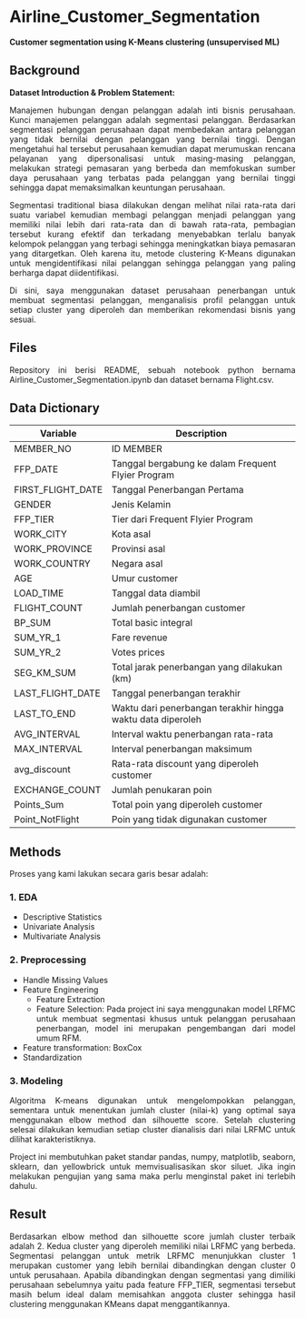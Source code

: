 # Airline_Customer_Segmentation
**Customer segmentation using K-Means clustering (unsupervised ML)**

## Background
**Dataset Introduction & Problem Statement:** <br>
<div align='justify'>

Manajemen hubungan dengan pelanggan adalah inti bisnis perusahaan. Kunci manajemen pelanggan adalah segmentasi pelanggan. 
Berdasarkan segmentasi pelanggan perusahaan dapat membedakan antara pelanggan yang tidak bernilai dengan pelanggan yang 
bernilai tinggi. Dengan mengetahui hal tersebut perusahaan kemudian dapat merumuskan rencana pelayanan yang dipersonalisasi
untuk masing-masing pelanggan, melakukan strategi pemasaran yang berbeda dan memfokuskan sumber daya perusahaan yang terbatas
pada pelanggan yang bernilai tinggi sehingga dapat memaksimalkan keuntungan perusahaan.

Segmentasi traditional biasa dilakukan dengan melihat nilai rata-rata dari suatu variabel kemudian membagi pelanggan menjadi
pelanggan yang memiliki nilai lebih dari rata-rata dan di bawah rata-rata, pembagian tersebut kurang efektif dan terkadang 
menyebabkan terlalu banyak kelompok pelanggan yang terbagi sehingga meningkatkan biaya pemasaran yang ditargetkan. Oleh karena itu,
metode clustering K-Means digunakan untuk mengidentifikasi nilai pelanggan sehingga pelanggan yang paling berharga dapat diidentifikasi.

Di sini, saya menggunakan dataset perusahaan penerbangan untuk membuat segmentasi pelanggan, menganalisis profil pelanggan untuk setiap
cluster yang diperoleh dan memberikan rekomendasi bisnis yang sesuai.

## Files
Repository ini berisi README, sebuah notebook python bernama Airline_Customer_Segmentation.ipynb dan dataset bernama Flight.csv.

## Data Dictionary
|Variable|Description|
|--|--|
|MEMBER_NO| ID MEMBER|
|FFP_DATE| Tanggal bergabung ke dalam Frequent Flyier Program|
|FIRST_FLIGHT_DATE| Tanggal Penerbangan Pertama|
|GENDER| Jenis Kelamin|
|FFP_TIER| Tier dari Frequent Flyier Program|
|WORK_CITY| Kota asal|
|WORK_PROVINCE| Provinsi asal|
|WORK_COUNTRY| Negara asal|
|AGE| Umur customer|
|LOAD_TIME| Tanggal data diambil|
|FLIGHT_COUNT| Jumlah penerbangan customer|
|BP_SUM| Total basic integral|
|SUM_YR_1| Fare revenue|
|SUM_YR_2| Votes prices|
|SEG_KM_SUM| Total jarak penerbangan yang dilakukan (km)|
|LAST_FLIGHT_DATE| Tanggal penerbangan terakhir|
|LAST_TO_END| Waktu dari penerbangan terakhir hingga waktu data diperoleh|
|AVG_INTERVAL| Interval waktu penerbangan rata-rata|
|MAX_INTERVAL| Interval penerbangan maksimum|
|avg_discount| Rata-rata discount yang diperoleh customer|
|EXCHANGE_COUNT| Jumlah penukaran poin|
|Points_Sum| Total poin yang diperoleh customer|
|Point_NotFlight| Poin yang tidak digunakan customer|

## Methods
Proses yang kami lakukan secara garis besar adalah:
### **1. EDA**
 - Descriptive Statistics
 - Univariate Analysis
 - Multivariate Analysis
### **2. Preprocessing**
 - Handle Missing Values
 - Feature Engineering
   * Feature Extraction
   * Feature Selection:
      Pada project ini saya menggunakan model LRFMC untuk membuat segmentasi khusus untuk pelanggan perusahaan penerbangan,
      model ini merupakan pengembangan dari model umum RFM.
 - Feature transformation: BoxCox
 - Standardization
### **3. Modeling** 
Algoritma K-means digunakan untuk mengelompokkan pelanggan, sementara untuk menentukan jumlah cluster (nilai-k) yang optimal
saya menggunakan elbow method dan silhouette score. Setelah clustering selesai dilakukan kemudian setiap cluster dianalisis dari nilai LRFMC
untuk dilihat karakteristiknya.

Project ini membutuhkan paket standar pandas, numpy, matplotlib, seaborn, sklearn, dan yellowbrick untuk memvisualisasikan skor siluet. 
Jika ingin melakukan pengujian yang sama maka perlu menginstal paket ini terlebih dahulu.

## Result
Berdasarkan elbow method dan silhouette score jumlah cluster terbaik adalah 2. 
Kedua cluster yang diperoleh memiliki nilai LRFMC yang berbeda. Segmentasi pelanggan untuk metrik LRFMC menunjukkan cluster 1 
merupakan customer yang lebih bernilai dibandingkan dengan cluster 0 untuk perusahaan. Apabila dibandingkan dengan
segmentasi yang dimiliki perusahaan sebelumnya yaitu pada feature FFP_TIER, segmentasi tersebut masih belum 
ideal dalam memisahkan anggota cluster sehingga hasil clustering menggunakan KMeans dapat menggantikannya.
